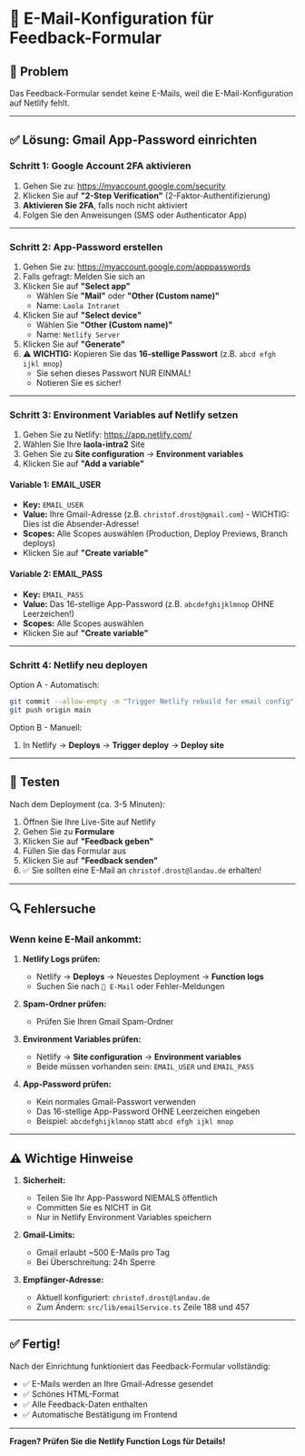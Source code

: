 # 📧 E-Mail-Konfiguration für Feedback-Formular

## 🎯 Problem
Das Feedback-Formular sendet keine E-Mails, weil die E-Mail-Konfiguration auf Netlify fehlt.

---

## ✅ Lösung: Gmail App-Password einrichten

### Schritt 1: Google Account 2FA aktivieren

1. Gehen Sie zu: https://myaccount.google.com/security
2. Klicken Sie auf **"2-Step Verification"** (2-Faktor-Authentifizierung)
3. **Aktivieren Sie 2FA**, falls noch nicht aktiviert
4. Folgen Sie den Anweisungen (SMS oder Authenticator App)

---

### Schritt 2: App-Password erstellen

1. Gehen Sie zu: https://myaccount.google.com/apppasswords
2. Falls gefragt: Melden Sie sich an
3. Klicken Sie auf **"Select app"**
   - Wählen Sie **"Mail"** oder **"Other (Custom name)"**
   - Name: `Laola Intranet`
4. Klicken Sie auf **"Select device"**
   - Wählen Sie **"Other (Custom name)"**
   - Name: `Netlify Server`
5. Klicken Sie auf **"Generate"**
6. **⚠️ WICHTIG:** Kopieren Sie das **16-stellige Passwort** (z.B. `abcd efgh ijkl mnop`)
   - Sie sehen dieses Passwort NUR EINMAL!
   - Notieren Sie es sicher!

---

### Schritt 3: Environment Variables auf Netlify setzen

1. Gehen Sie zu Netlify: https://app.netlify.com/
2. Wählen Sie Ihre **laola-intra2** Site
3. Gehen Sie zu **Site configuration** → **Environment variables**
4. Klicken Sie auf **"Add a variable"**

#### Variable 1: EMAIL_USER
- **Key:** `EMAIL_USER`
- **Value:** Ihre Gmail-Adresse (z.B. `christof.drost@gmail.com`) - WICHTIG: Dies ist die Absender-Adresse!
- **Scopes:** Alle Scopes auswählen (Production, Deploy Previews, Branch deploys)
- Klicken Sie auf **"Create variable"**

#### Variable 2: EMAIL_PASS
- **Key:** `EMAIL_PASS`
- **Value:** Das 16-stellige App-Password (z.B. `abcdefghijklmnop` OHNE Leerzeichen!)
- **Scopes:** Alle Scopes auswählen
- Klicken Sie auf **"Create variable"**

---

### Schritt 4: Netlify neu deployen

Option A - Automatisch:
```bash
git commit --allow-empty -m "Trigger Netlify rebuild for email config"
git push origin main
```

Option B - Manuell:
1. In Netlify → **Deploys** → **Trigger deploy** → **Deploy site**

---

## 🧪 Testen

Nach dem Deployment (ca. 3-5 Minuten):

1. Öffnen Sie Ihre Live-Site auf Netlify
2. Gehen Sie zu **Formulare**
3. Klicken Sie auf **"Feedback geben"**
4. Füllen Sie das Formular aus
5. Klicken Sie auf **"Feedback senden"**
6. ✅ Sie sollten eine E-Mail an `christof.drost@landau.de` erhalten!

---

## 🔍 Fehlersuche

### Wenn keine E-Mail ankommt:

1. **Netlify Logs prüfen:**
   - Netlify → **Deploys** → Neuestes Deployment → **Function logs**
   - Suchen Sie nach `📧 E-Mail` oder Fehler-Meldungen

2. **Spam-Ordner prüfen:**
   - Prüfen Sie Ihren Gmail Spam-Ordner

3. **Environment Variables prüfen:**
   - Netlify → **Site configuration** → **Environment variables**
   - Beide müssen vorhanden sein: `EMAIL_USER` und `EMAIL_PASS`

4. **App-Password prüfen:**
   - Kein normales Gmail-Passwort verwenden
   - Das 16-stellige App-Password OHNE Leerzeichen eingeben
   - Beispiel: `abcdefghijklmnop` statt `abcd efgh ijkl mnop`

---

## ⚠️ Wichtige Hinweise

1. **Sicherheit:**
   - Teilen Sie Ihr App-Password NIEMALS öffentlich
   - Committen Sie es NICHT in Git
   - Nur in Netlify Environment Variables speichern

2. **Gmail-Limits:**
   - Gmail erlaubt ~500 E-Mails pro Tag
   - Bei Überschreitung: 24h Sperre

3. **Empfänger-Adresse:**
   - Aktuell konfiguriert: `christof.drost@landau.de`
   - Zum Ändern: `src/lib/emailService.ts` Zeile 188 und 457

---

## ✅ Fertig!

Nach der Einrichtung funktioniert das Feedback-Formular vollständig:
- ✅ E-Mails werden an Ihre Gmail-Adresse gesendet
- ✅ Schönes HTML-Format
- ✅ Alle Feedback-Daten enthalten
- ✅ Automatische Bestätigung im Frontend

---

**Fragen? Prüfen Sie die Netlify Function Logs für Details!**

